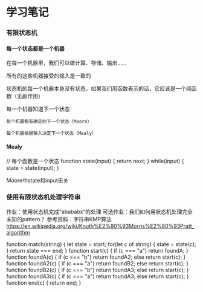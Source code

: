 # 学习笔记

### 有限状态机

#### 每一个状态都是一个机器

在每一个机器里，我们可以做计算、存储、输出......

所有的这些机器接受的输入是一致的

状态机的每一个机器本身没有状态，如果我们用函数表示的话，它应该是一个纯函数（无副作用）

每一个机器知道下一个状态

    每个机器都有确定的下一个状态（Moore）

    每个机器根据输入决定下一个状态（Mealy）

#### Mealy

// 每个函数是一个状态
function state(input)
{
    return next;
}
while(input) {
    state = state(input);
}

Moore中state和input无关

### 使用有限状态机处理字符串


作业：使用状态机完成“abababx”的处理
可选作业：我们如何用状态机处理完全未知的pattern？
参考资料：字符串KMP算法
https://en.wikipedia.org/wiki/Knuth%E2%80%93Morris%E2%80%93Pratt_algorithm

function match(string) {
    let state = start;
    for(let c of string) {
        state = state(c);
    }
    return state === end;
}
function start(c) {
    if (c === "a") 
        return foundA;
}
function foundA(c) {
    if (c === "b") 
        return foundA2;
    else
        return start(c);
}
function foundA2(c) {
    if (c === "a") 
        return foundB2;
    else
        return start(c);
}
function foundB2(c) {
    if (c === "b") 
        return foundA3;
    else
        return start(c);
}
function foundA3(c) {
    if (c === "a") 
        return foundA3;
    else
        return start(c);
}
function end(c) {
    return end;
}
